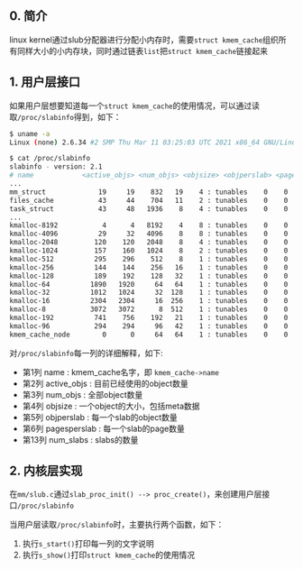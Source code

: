 ## 0. 简介

linux kernel通过slub分配器进行分配小内存时，需要`struct kmem_cache`组织所有同样大小的小内存块，同时通过链表`list`把`struct kmem_cache`链接起来

## 1. 用户层接口

如果用户层想要知道每一个`struct kmem_cache`的使用情况，可以通过读取`/proc/slabinfo`得到，如下：

```bash
$ uname -a
Linux (none) 2.6.34 #2 SMP Thu Mar 11 03:25:03 UTC 2021 x86_64 GNU/Linux

$ cat /proc/slabinfo
slabinfo - version: 2.1
# name            <active_objs> <num_objs> <objsize> <objperslab> <pagesperslab> : tunables <limit> <batchcount> <sharedfactor> : slabdata <active_slabs> <num_slabs> <sharedavail>
...
mm_struct             19     19    832   19    4 : tunables    0    0    0 : slabdata      1      1      0
files_cache           43     44    704   11    2 : tunables    0    0    0 : slabdata      4      4      0
task_struct           43     48   1936    8    4 : tunables    0    0    0 : slabdata      6      6      0
...
kmalloc-8192           4      4   8192    4    8 : tunables    0    0    0 : slabdata      1      1      0
kmalloc-4096          29     32   4096    8    8 : tunables    0    0    0 : slabdata      4      4      0
kmalloc-2048         120    120   2048    8    4 : tunables    0    0    0 : slabdata     15     15      0
kmalloc-1024         157    160   1024    8    2 : tunables    0    0    0 : slabdata     20     20      0
kmalloc-512          295    296    512    8    1 : tunables    0    0    0 : slabdata     37     37      0
kmalloc-256          144    144    256   16    1 : tunables    0    0    0 : slabdata      9      9      0
kmalloc-128          189    192    128   32    1 : tunables    0    0    0 : slabdata      6      6      0
kmalloc-64          1890   1920     64   64    1 : tunables    0    0    0 : slabdata     30     30      0
kmalloc-32          1012   1024     32  128    1 : tunables    0    0    0 : slabdata      8      8      0
kmalloc-16          2304   2304     16  256    1 : tunables    0    0    0 : slabdata      9      9      0
kmalloc-8           3072   3072      8  512    1 : tunables    0    0    0 : slabdata      6      6      0
kmalloc-192          741    756    192   21    1 : tunables    0    0    0 : slabdata     36     36      0
kmalloc-96           294    294     96   42    1 : tunables    0    0    0 : slabdata      7      7      0
kmem_cache_node        0      0     64   64    1 : tunables    0    0    0 : slabdata      0      0      0
```

对`/proc/slabinfo`每一列的详细解释，如下:

* 第1列  name              : kmem_cache名字，即 `kmem_cache->name`
* 第2列  active_objs     : 目前已经使用的object数量
* 第3列  num_objs       : 全部object数量
* 第4列  objsize            : 一个object的大小，包括meta数据
* 第5列  objperslab      : 每一个slab的object数量
* 第6列  pagesperslab : 每一个slab的page数量
* 第13列 num_slabs     : slabs的数量

## 2. 内核层实现

在`mm/slub.c`通过`slab_proc_init() --> proc_create()`，来创建用户层接口`/proc/slabinfo`

当用户层读取`/proc/slabinfo`时，主要执行两个函数，如下：

1. 执行`s_start()`打印每一列的文字说明
2. 执行`s_show()`打印`struct kmem_cache`的使用情况
